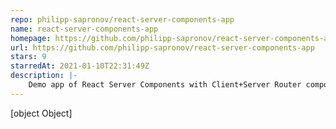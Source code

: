 ```yaml
---
repo: philipp-sapronov/react-server-components-app
name: react-server-components-app
homepage: https://github.com/philipp-sapronov/react-server-components-app
url: https://github.com/philipp-sapronov/react-server-components-app
stars: 9
starredAt: 2021-01-10T22:31:49Z
description: |-
    Demo app of React Server Components with Client+Server Router components
---
```


[object Object]
